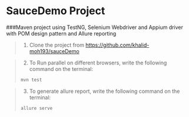 # SauceDemo Project

###Maven project using TestNG, Selenium Webdriver and Appium driver with POM design pattern and Allure reporting

>1. Clone the project from https://github.com/khalid-moh193/sauceDemo

>2. To Run parallel on different browsers, write the following command on the terminal:
>```bash
>mvn test

>3. To generate allure report, write the following command on the terminal:
>```bash
>allure serve
